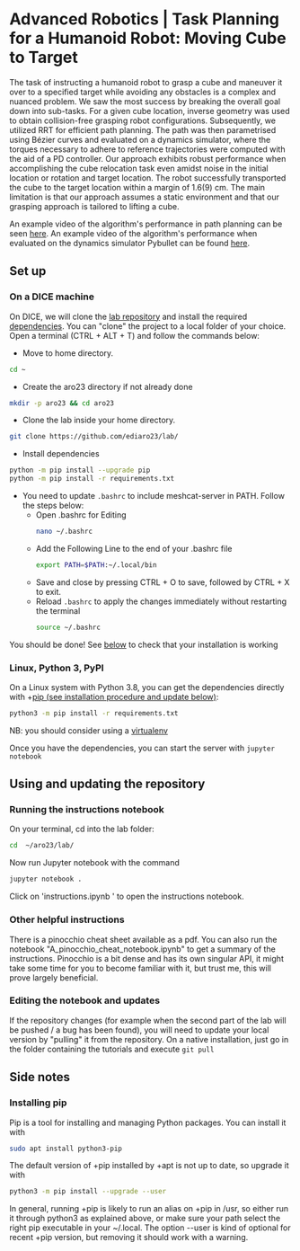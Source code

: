 # Advanced Robotics | Task Planning for a Humanoid Robot: Moving Cube to Target

The task of instructing a humanoid robot to grasp a cube and maneuver it
over to a specified target while avoiding any obstacles is a complex and nuanced
problem. We saw the most success by breaking the overall goal down into sub-tasks. For a given cube location, inverse geometry was used to obtain collision-free
grasping robot configurations. Subsequently, we utilized RRT for efficient path
planning. The path was then parametrised using Bézier curves and evaluated on a
dynamics simulator, where the torques necessary to adhere to reference trajectories
were computed with the aid of a PD controller. Our approach exhibits robust
performance when accomplishing the cube relocation task even amidst noise in the
initial location or rotation and target location. The robot successfully transported
the cube to the target location within a margin of 1.6(9) cm. The main limitation
is that our approach assumes a static environment and that our grasping approach
is tailored to lifting a cube.

An example video of the algorithm's performance in path planning can be seen [here](https://drive.google.com/file/d/1qk8JJkKQkS_DSZiMZngV8bLR0WdzG525/view?usp=sharing). An example video of the algorithm's performance when evaluated on the dynamics simulator Pybullet can be found [here](https://drive.google.com/file/d/1YxhZTJPIhTFwkMqaAYpgQF8395_4-lGa/view?usp=sharing).

## Set up 

### On a DICE machine
On DICE, we will clone the [lab repository](https://github.com/ediaro23/lab) and install the required [dependencies](https://github.com/ediaro23/lab/blob/main/requirements.txt). 
You can "clone" the project to a local folder of your choice.
Open a terminal (CTRL + ALT + T) and follow the commands below:

-   Move to home directory.

```bash
cd ~
```
  
-   Create the aro23 directory if not already done

```bash
mkdir -p aro23 && cd aro23
```

- Clone the lab inside your home directory.

```bash 
git clone https://github.com/ediaro23/lab/
```

- Install dependencies

```bash
python -m pip install --upgrade pip
python -m pip install -r requirements.txt
```    

- You need to update `.bashrc` to include meshcat-server in PATH. Follow the steps below:
    - Open .bashrc for Editing
        ```bash
        nano ~/.bashrc
        ```
    - Add the Following Line to the end of your .bashrc file
        ```bash
        export PATH=$PATH:~/.local/bin
        ```
    - Save and close by pressing CTRL + O to save, followed by CTRL + X to exit.
    - Reload `.bashrc` to apply the changes immediately without restarting the terminal
        ```bash
        source ~/.bashrc
        ```


You should be done! See [below](#using-and-updating-the-notebooks) to check that your installation is working 

### Linux, Python 3, PyPI

On a Linux system with Python 3.8, you can get the dependencies directly with +[pip (see installation procedure and update below)](#installing-pip):
```bash
python3 -m pip install -r requirements.txt
```
NB: you should consider using a [virtualenv](https://docs.python.org/3/library/venv.html)

Once you have the dependencies, you can start the server with `jupyter notebook`

## Using and updating the repository
### Running the instructions notebook
On your terminal, cd into the lab folder:
```bash
cd  ~/aro23/lab/
```
Now run Jupyter notebook with the command
```bash
jupyter notebook .
```
Click on 'instructions.ipynb ' to open the instructions notebook.


### Other helpful instructions
There is a pinocchio cheat sheet available as a pdf. You can also run the notebook "A_pinocchio_cheat_notebook.ipynb" to get a summary of the instructions.
Pinocchio is a bit dense and has its own singular API, it might take some time for you to become familiar with it, but trust me, this will prove largely beneficial.

### Editing the notebook and updates
If the repository changes (for example when the second part of the lab will be pushed / a bug has been found), you will need to update your local
version by "pulling" it from the repository. On a native installation, just go in the folder containing the tutorials and execute ```git pull```


## Side notes

### Installing pip

Pip is a tool for installing and managing Python packages. You can install it with

```bash
sudo apt install python3-pip
```

The default version of +pip installed by +apt is not up to date, so upgrade it with
```bash
python3 -m pip install --upgrade --user
```

In general, running +pip is likely to run an alias on +pip in /usr, so either run it through python3 as explained above, or make sure your path select the right pip executable in your ~/.local. The option --user is kind of optional for recent +pip version, but removing it should work with a warning.

